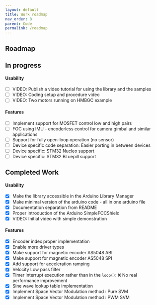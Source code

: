 ```yaml
---
layout: default
title: Work roadmap
nav_order: 8
parent: Code
permalink: /roadmap
---
```


##  Roadmap
## In progress
#### Usability 
- [ ] VIDEO: Publish a video tutorial for using the library and the samples  
- [ ] VIDEO: Coding setup and procedure video
- [ ] VIDEO: Two motors running on HMBGC example

#### Features
- [ ] Implement support for MOSFET control low and high pairs
- [ ] FOC using IMU - encoderless control for camera gimbal and similar applications
- [ ] Support for fully open-loop operation (no sensor)
- [ ] Device specific code separation: Easier porting in between devices
- [ ] Device specific: STM32 Nucleo support
- [ ] Device specific: STM32 BLuepill support

## Completed Work
#### Usability 
- [x] Make the library accessible in the Arduino Library Manager 
- [x] Make minimal version of the arduino code - all in one arduino file
- [x] Documentation separation from README
- [x] Proper introduction of the Arduino <span class="simple">Simple<span class="foc">FOC</span>Shield</span>
- [x] VIDEO: Initial video with simple demonstration

#### Features
- [x] Encoder index proper implementation
- [x] Enable more driver types 
- [x] Make support for magnetic encoder AS5048 ABI
- [x] Make support for magnetic encoder AS5048 SPI
- [x] Add support for acceleration ramping
- [x] Velocity Low pass filter
- [x] Timer interrupt execution rather than in the `loop()`: ❌ No real performance improvement
- [x] Sine wave lookup table implementation
- [X] Implement Space Vector Modulation method : Pure SVM
- [x] Implement Space Vector Modulation method : PWM SVM